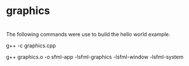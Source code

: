 # graphics
#
The following commands were use to build the hello world example.


g++ -c graphics.cpp


g++ graphics.o -o sfml-app -lsfml-graphics -lsfml-window -lsfml-system

